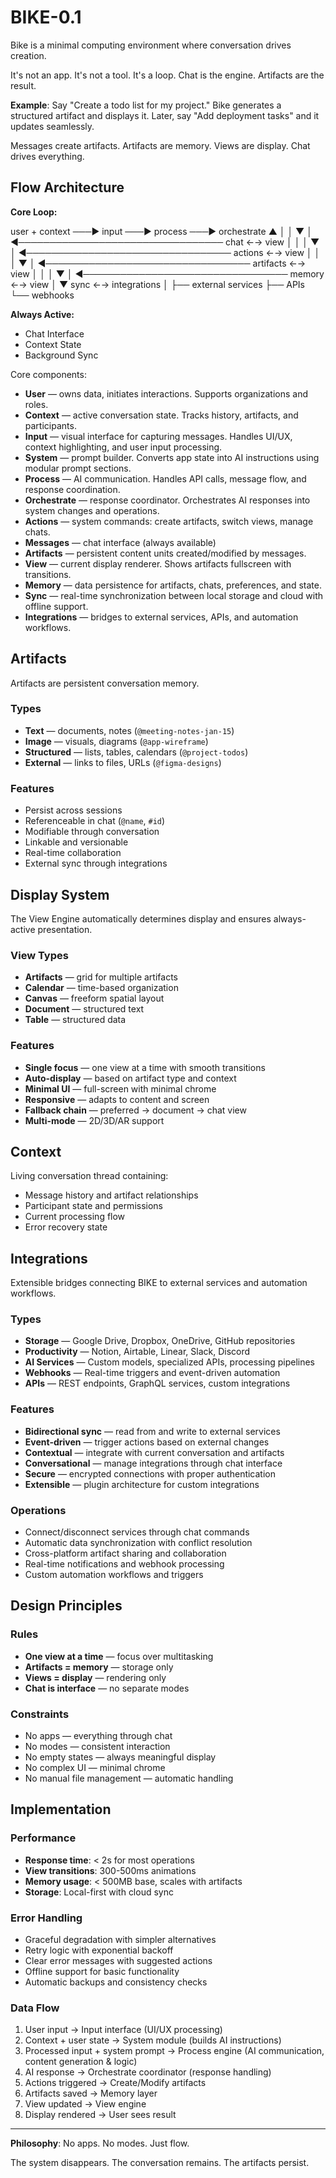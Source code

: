 # BIKE-0.1

Bike is a minimal computing environment where conversation drives creation.

It's not an app. It's not a tool. It's a loop. Chat is the engine. Artifacts are the result.

**Example**: Say "Create a todo list for my project." Bike generates a structured artifact and displays it. Later, say "Add deployment tasks" and it updates seamlessly.

Messages create artifacts. Artifacts are memory. Views are display. Chat drives everything.

## Flow Architecture

**Core Loop:**

user + context ───► input ───► process ───► orchestrate
          ▲                                      │
          │                                      ▼
          │ ◄─────────────────────────────────  chat ←→ view
          │                                      │
          │                                      ▼
          │ ◄─────────────────────────────────  actions ←→ view
          │                                      │
          │                                      ▼
          │ ◄─────────────────────────────────  artifacts ←→ view
          │                                      │
          │                                      ▼
          │ ◄─────────────────────────────────  memory ←→ view
                                                 │
                                                 ▼
                                                sync ←→ integrations
                                                 │                                                  ├── external services
                                                 ├── APIs
                                                 └── webhooks


**Always Active:**
- Chat Interface
- Context State  
- Background Sync

Core components:
* **User** — owns data, initiates interactions. Supports organizations and roles.
* **Context** — active conversation state. Tracks history, artifacts, and participants.
* **Input** — visual interface for capturing messages. Handles UI/UX, context highlighting, and user input processing.
* **System** — prompt builder. Converts app state into AI instructions using modular prompt sections.
* **Process** — AI communication. Handles API calls, message flow, and response coordination.
* **Orchestrate** — response coordinator. Orchestrates AI responses into system changes and operations.
* **Actions** — system commands: create artifacts, switch views, manage chats.
* **Messages** — chat interface (always available)
* **Artifacts** — persistent content units created/modified by messages.
* **View** — current display renderer. Shows artifacts fullscreen with transitions.
* **Memory** — data persistence for artifacts, chats, preferences, and state.
* **Sync** — real-time synchronization between local storage and cloud with offline support.
* **Integrations** — bridges to external services, APIs, and automation workflows.

## Artifacts

Artifacts are persistent conversation memory.

### Types

* **Text** — documents, notes (`@meeting-notes-jan-15`)
* **Image** — visuals, diagrams (`@app-wireframe`)
* **Structured** — lists, tables, calendars (`@project-todos`)  
* **External** — links to files, URLs (`@figma-designs`)

### Features
* Persist across sessions
* Referenceable in chat (`@name`, `#id`)
* Modifiable through conversation
* Linkable and versionable
* Real-time collaboration
* External sync through integrations

## Display System

The View Engine automatically determines display and ensures always-active presentation.

### View Types
* **Artifacts** — grid for multiple artifacts
* **Calendar** — time-based organization
* **Canvas** — freeform spatial layout
* **Document** — structured text
* **Table** — structured data

### Features
* **Single focus** — one view at a time with smooth transitions
* **Auto-display** — based on artifact type and context
* **Minimal UI** — full-screen with minimal chrome
* **Responsive** — adapts to content and screen
* **Fallback chain** — preferred → document → chat view
* **Multi-mode** — 2D/3D/AR support

## Context

Living conversation thread containing:

* Message history and artifact relationships
* Participant state and permissions  
* Current processing flow
* Error recovery state

## Integrations

Extensible bridges connecting BIKE to external services and automation workflows.

### Types
* **Storage** — Google Drive, Dropbox, OneDrive, GitHub repositories
* **Productivity** — Notion, Airtable, Linear, Slack, Discord
* **AI Services** — Custom models, specialized APIs, processing pipelines
* **Webhooks** — Real-time triggers and event-driven automation
* **APIs** — REST endpoints, GraphQL services, custom integrations

### Features
* **Bidirectional sync** — read from and write to external services
* **Event-driven** — trigger actions based on external changes
* **Contextual** — integrate with current conversation and artifacts
* **Conversational** — manage integrations through chat interface
* **Secure** — encrypted connections with proper authentication
* **Extensible** — plugin architecture for custom integrations

### Operations
* Connect/disconnect services through chat commands
* Automatic data synchronization with conflict resolution
* Cross-platform artifact sharing and collaboration
* Real-time notifications and webhook processing
* Custom automation workflows and triggers

## Design Principles

### Rules
* **One view at a time** — focus over multitasking
* **Artifacts = memory** — storage only
* **Views = display** — rendering only
* **Chat is interface** — no separate modes

### Constraints
* No apps — everything through chat
* No modes — consistent interaction
* No empty states — always meaningful display
* No complex UI — minimal chrome
* No manual file management — automatic handling

## Implementation

### Performance
* **Response time**: < 2s for most operations
* **View transitions**: 300-500ms animations
* **Memory usage**: < 500MB base, scales with artifacts
* **Storage**: Local-first with cloud sync

### Error Handling
* Graceful degradation with simpler alternatives
* Retry logic with exponential backoff
* Clear error messages with suggested actions
* Offline support for basic functionality
* Automatic backups and consistency checks

### Data Flow
1. User input → Input interface (UI/UX processing)
2. Context + user state → System module (builds AI instructions)
3. Processed input + system prompt → Process engine (AI communication, content generation & logic)
4. AI response → Orchestrate coordinator (response handling)
5. Actions triggered → Create/Modify artifacts
6. Artifacts saved → Memory layer
7. View updated → View engine
8. Display rendered → User sees result

---

**Philosophy**: No apps. No modes. Just flow.

The system disappears. The conversation remains. The artifacts persist.